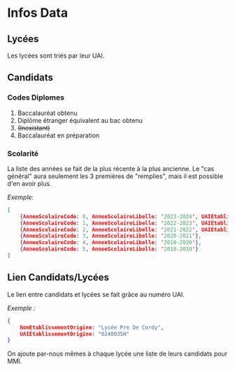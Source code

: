 # Infos Data

## Lycées

Les lycées sont triés par leur UAI.

## Candidats

### Codes Diplomes

1. Baccalauréat obtenu
2. Diplôme étranger équivalent au bac obtenu
3. ~~(Inexistant)~~
4. Baccalauréat en préparation

### Scolarité

La liste des années se fait de la plus récente à la plus ancienne.
Le "cas général" aura seulement les 3 premières de "remplies", mais il est possible d'en avoir plus.

*Exemple:*
```json
[
    {AnneeScolaireCode: 0, AnneeScolaireLibelle: '2023-2024', UAIEtablissementorigine: '0240035H', NomEtablissementOrigine: 'Lycée Pre De Cordy', CommuneEtablissementOrigineLibelle: 'Sarlat-la-Canéda', …},
    {AnneeScolaireCode: 1, AnneeScolaireLibelle: '2022-2023', UAIEtablissementorigine: '0240035H', NomEtablissementOrigine: 'Lycée Pre De Cordy', CommuneEtablissementOrigineLibelle: 'Sarlat-la-Canéda', …},
    {AnneeScolaireCode: 2, AnneeScolaireLibelle: '2021-2022', UAIEtablissementorigine: '0240035H', NomEtablissementOrigine: 'Lycée Pre De Cordy', CommuneEtablissementOrigineLibelle: 'Sarlat-la-Canéda', …},
    {AnneeScolaireCode: 3, AnneeScolaireLibelle: '2020-2021'},
    {AnneeScolaireCode: 4, AnneeScolaireLibelle: '2019-2020'},
    {AnneeScolaireCode: 5, AnneeScolaireLibelle: '2018-2019'}
]
```

## Lien Candidats/Lycées

Le lien entre candidats et lycées se fait grâce au numéro UAI.

*Exemple :*
```json
{
    NomEtablissementOrigine: "Lycée Pre De Cordy",
    UAIEtablissementOrigine: "0240035H"
}
```

On ajoute par-nous mêmes à chaque lycée une liste de leurs candidats pour MMI.